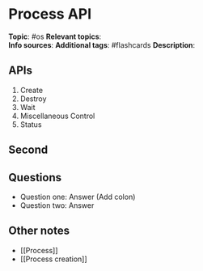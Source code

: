 # Process API

**Topic**: #os
**Relevant topics**:  
**Info sources**: 
**Additional tags**: #flashcards
**Description**: 



## APIs

1. Create
2. Destroy
3. Wait
4. Miscellaneous Control
5. Status


## Second


## Questions

- Question one: Answer (Add colon)
- Question two: Answer


## Other notes

- [[Process]]
- [[Process creation]]
